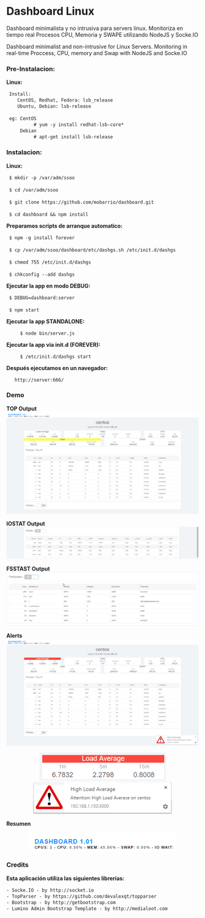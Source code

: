 Dashboard Linux
===

Dashboard minimalista y no intrusiva para servers linux. Monitoriza en tiempo real Procesos CPU, Memoria y SWAPE utilizando NodeJS y Socke.IO

Dashboard minimalist and non-intrusive for Linux Servers. Monitoring in real-time Proccess, CPU, memory and Swap with NodeJS and Socke.IO

### Pre-Instalacion:

**Linux:**

```
 Install: 
 	CentOS, Redhat, Fedora: lsb_release
 	Ubuntu, Debian: lsb-release
 
 eg: CentOS 
          # yum -y install redhat-lsb-core*
     Debian 
          # apt-get install lsb-release
```


### Instalacion:

**Linux:**

```
 $ mkdir -p /var/adm/ssoo

 $ cd /var/adm/ssoo 

 $ git clone https://github.com/mobarrio/dashboard.git

 $ cd dashboard && npm install
```


**Preparamos scripts de arranque automatico:**
```
 $ npm -g install forever
   
 $ cp /var/adm/ssoo/dashboard/etc/dashgs.sh /etc/init.d/dashgs
   
 $ chmod 755 /etc/init.d/dashgs
   
 $ chkconfig --add dashgs
```

 
**Ejecutar la app en modo DEBUG:**
```
 $ DEBUG=dashboard:server

 $ npm start
```


**Ejecutar la app STANDALONE:**
```
     $ node bin/server.js
```


**Ejecutar la app via init.d (FOREVER):**
```
     $ /etc/init.d/dashgs start
```

   
**Después ejecutamos en un navegador:**
```
   http://server:666/
```
   

### Demo
**TOP Output**
<img src="https://raw.githubusercontent.com/mobarrio/dashboard/master/public/images/Dashboard.png" />

**IOSTAT Output**
<img src="https://raw.githubusercontent.com/mobarrio/dashboard/master/public/images/Dashboard-iostat.png" />

**FSSTAST Output**
<img src="https://raw.githubusercontent.com/mobarrio/dashboard/master/public/images/Dashboard-fsstat.png" />

**Alerts**
<img src="https://raw.githubusercontent.com/mobarrio/dashboard/master/public/images/Dashboard02.png" />
<div style="text-align: center;">
<img src="https://raw.githubusercontent.com/mobarrio/dashboard/master/public/images/Dashboard-info.png" />
<img src="https://raw.githubusercontent.com/mobarrio/dashboard/master/public/images/Dashboard-alert.png" />
</div>

**Resumen**
<div style="text-align: center;">
<img src="https://raw.githubusercontent.com/mobarrio/dashboard/master/public/images/Dashboard-header.png" />
</div>

### Credits
**Esta aplicación utiliza las siguientes librerías:**

```
- Socke.IO - by http://socket.io
- TopParser - by https://github.com/devalexqt/topparser
- Bootstrap - by http://getbootstrap.com
- Lumino Admin Bootstrap Template - by http://medialoot.com
```